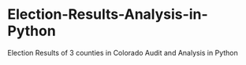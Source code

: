 # Election-Results-Analysis-in-Python
Election Results of 3 counties in Colorado Audit and Analysis in Python
